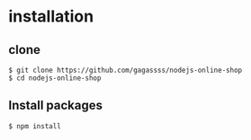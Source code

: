 # installation
## clone

```
$ git clone https://github.com/gagassss/nodejs-online-shop
$ cd nodejs-online-shop
```

## Install packages
```
$ npm install
```